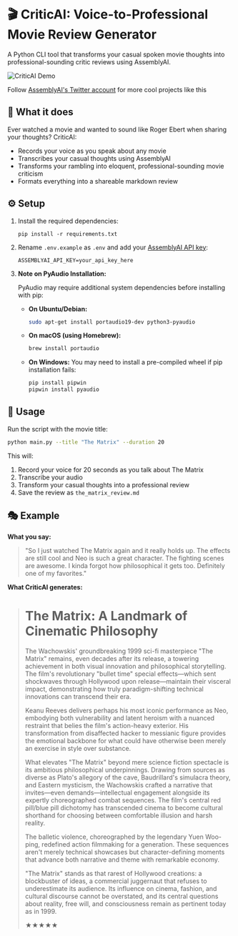 # 🎬 CriticAI: Voice-to-Professional Movie Review Generator

A Python CLI tool that transforms your casual spoken movie thoughts into professional-sounding critic reviews using AssemblyAI.

![CriticAI Demo](app.png)

Follow [AssemblyAI's Twitter account](https://x.com/AssemblyAI) for more cool projects like this

## 🚀 What it does

Ever watched a movie and wanted to sound like Roger Ebert when sharing your thoughts? CriticAI:

- Records your voice as you speak about any movie
- Transcribes your casual thoughts using AssemblyAI
- Transforms your rambling into eloquent, professional-sounding movie criticism
- Formats everything into a shareable markdown review

## ⚙️ Setup

1. Install the required dependencies:
   ```
   pip install -r requirements.txt
   ```

2. Rename `.env.example` as `.env` and add your [AssemblyAI API key](https://www.assemblyai.com/dashboard/signup):
   ```
   ASSEMBLYAI_API_KEY=your_api_key_here
   ```

3. **Note on PyAudio Installation:**
   
   PyAudio may require additional system dependencies before installing with pip:
   
   - **On Ubuntu/Debian:**
     ```bash
     sudo apt-get install portaudio19-dev python3-pyaudio
     ```
   
   - **On macOS (using Homebrew):**
     ```bash
     brew install portaudio
     ```
   
   - **On Windows:**
     You may need to install a pre-compiled wheel if pip installation fails:
     ```bash
     pip install pipwin
     pipwin install pyaudio
     ```

## 🎯 Usage

Run the script with the movie title:

```bash
python main.py --title "The Matrix" --duration 20
```

This will:

1. Record your voice for 20 seconds as you talk about The Matrix
2. Transcribe your audio
3. Transform your casual thoughts into a professional review
4. Save the review as `the_matrix_review.md`


## 🎭 Example

**What you say:**
> "So I just watched The Matrix again and it really holds up. The effects are still cool and Neo is such a great character. The fighting scenes are awesome. I kinda forgot how philosophical it gets too. Definitely one of my favorites."

**What CriticAI generates:**
> # The Matrix: A Landmark of Cinematic Philosophy
> 
> The Wachowskis' groundbreaking 1999 sci-fi masterpiece "The Matrix" remains, even decades after its release, a towering achievement in both visual innovation and philosophical storytelling. The film's revolutionary "bullet time" special effects—which sent shockwaves through Hollywood upon release—maintain their visceral impact, demonstrating how truly paradigm-shifting technical innovations can transcend their era.
> 
> Keanu Reeves delivers perhaps his most iconic performance as Neo, embodying both vulnerability and latent heroism with a nuanced restraint that belies the film's action-heavy exterior. His transformation from disaffected hacker to messianic figure provides the emotional backbone for what could have otherwise been merely an exercise in style over substance.
> 
> What elevates "The Matrix" beyond mere science fiction spectacle is its ambitious philosophical underpinnings. Drawing from sources as diverse as Plato's allegory of the cave, Baudrillard's simulacra theory, and Eastern mysticism, the Wachowskis crafted a narrative that invites—even demands—intellectual engagement alongside its expertly choreographed combat sequences. The film's central red pill/blue pill dichotomy has transcended cinema to become cultural shorthand for choosing between comfortable illusion and harsh reality.
> 
> The balletic violence, choreographed by the legendary Yuen Woo-ping, redefined action filmmaking for a generation. These sequences aren't merely technical showcases but character-defining moments that advance both narrative and theme with remarkable economy.
> 
> "The Matrix" stands as that rarest of Hollywood creations: a blockbuster of ideas, a commercial juggernaut that refuses to underestimate its audience. Its influence on cinema, fashion, and cultural discourse cannot be overstated, and its central questions about reality, free will, and consciousness remain as pertinent today as in 1999.
> 
> ★★★★★